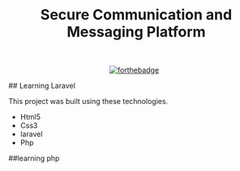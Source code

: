 <h1 align="center">
 Secure Communication and Messaging Platform
</h1>
<div align="center">
 
</div>

<br/>

<center>

[![forthebadge](https://forthebadge.com/generator/?plabel=secure+communication&slabel=and+messaging&sbg=%23419B5A&pbg=%23FF6A00&ptext=%23000000&stext=%23000000)](https://forthebadge.com) &nbsp;


</center>
## Learning Laravel

This project was built using these technologies.

- Html5
- Css3
- laravel
- Php

##learning php


